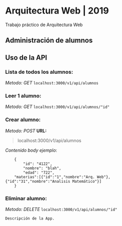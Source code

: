 # Arquitectura Web | 2019

Trabajo práctico de Arquitectura Web

## Administración de alumnos

## Uso de la API
### Lista de todos los alumnos:
*Metodo: GET*
```localhost:3000/v1/api/alumnos```

### Leer 1 alumno:
*Metodo: GET*
```localhost:3000/v1/api/alumnos/"id"```

### Crear alumno:
*Metodo: POST*
**URL:**
>localhost:3000/v1/api/alumnos

*Contenido body ejemplo*:

```
	{
    	"id": "4122",
    	"nombre": "blah",
    	"edad": "722",
	"materias":[{"id":"1","nombre":"Arq. Web"},{"id":"31","nombre":"Analisis Matemático"}]
	}
```
### Eliminar alumno:
*Metodo: DELETE*
```localhost:3000/v1/api/alumnos/"id"```

```
Descripción de la App.

```
